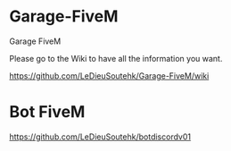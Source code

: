 # Garage-FiveM
Garage FiveM

Please go to the Wiki to have all the information you want.

https://github.com/LeDieuSoutehk/Garage-FiveM/wiki


# Bot FiveM 

https://github.com/LeDieuSoutehk/botdiscordv01
